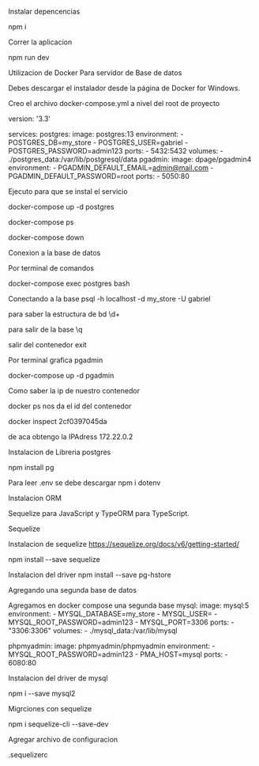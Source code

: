 Instalar depencencias

npm i

Correr la aplicacion

npm run dev


Utilizacion de Docker Para servidor de Base de datos

Debes descargar el instalador desde la página de Docker for Windows.


Creo el archivo docker-compose.yml a nivel del root de proyecto

version: '3.3'

services:
  postgres:
    image: postgres:13
    environment:
      - POSTGRES_DB=my_store
      - POSTGRES_USER=gabriel
      - POSTGRES_PASSWORD=admin123
    ports:
      - 5432:5432
    volumes:
      - ./postgres_data:/var/lib/postgresql/data
  pgadmin:
    image: dpage/pgadmin4
    environment:
      - PGADMIN_DEFAULT_EMAIL=admin@mail.com
      - PGADMIN_DEFAULT_PASSWORD=root
    ports:
      - 5050:80


Ejecuto para que se instal el servicio

docker-compose up -d postgres

docker-compose ps

docker-compose down



Conexion a la base de datos

Por terminal de comandos

docker-compose exec postgres bash


Conectando a la base
psql -h localhost -d my_store -U gabriel

para saber la estructura de bd
\d+

para salir de la base
\q

salir del contenedor
exit


Por terminal grafica pgadmin

docker-compose up -d pgadmin


Como saber la ip de nuestro contenedor

docker ps nos da el id del contenedor

docker inspect 2cf0397045da

de aca obtengo la IPAdress 172.22.0.2


Instalacion de Libreria postgres

npm install pg


Para leer .env se debe descargar
npm i dotenv


Instalacion ORM

Sequelize para JavaScript y TypeORM para TypeScript.

Sequelize


Instalacion de sequelize
https://sequelize.org/docs/v6/getting-started/

npm install --save sequelize

Instalacion del driver
npm install --save pg-hstore



Agregando una segunda base de datos

Agregamos en docker compose una segunda base
  mysql:
    image: mysql:5
    environment:
      - MYSQL_DATABASE=my_store
      - MYSQL_USER=
      - MYSQL_ROOT_PASSWORD=admin123
      - MYSQL_PORT=3306
    ports:
      - "3306:3306"
    volumes:
      - ./mysql_data:/var/lib/mysql

  phpmyadmin:
    image: phpmyadmin/phpmyadmin
    environment:
      - MYSQL_ROOT_PASSWORD=admin123
      - PMA_HOST=mysql
    ports:
      - 6080:80

Instalacion del driver de mysql

npm i --save mysql2


Migrciones con sequelize

npm i sequelize-cli --save-dev


Agregar archivo de configuracion

.sequelizerc


